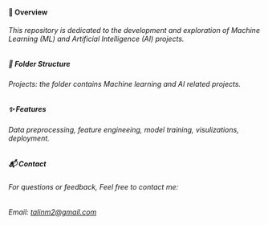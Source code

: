 #### 🚀 Overview 
###### This repository is dedicated to the development and exploration of Machine Learning (ML) and Artificial Intelligence (AI) projects. 




##### 📂 Folder Structure
###### Projects: the folder contains Machine learning and AI related projects.




##### ✨ Features
###### Data preprocessing, feature engineeing, model training, visulizations, deployment.




##### 📬 Contact
###### For questions or feedback, Feel free to contact me:
###### Email: talinm2@gmail.com

